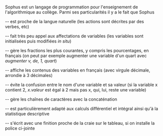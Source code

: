 Sophus est un langage de programmation pour l'enseignement de l'algorithmique au collège. Parmi ses particularités il y a le fait que Sophus

-- est proche de la langue naturelle (les actions sont décrites par des verbes, etc) 

-- fait très peu appel aux affectations de variables (les variables sont initialisées puis modifiées *in situ*)

-- gère les fractions les plus courantes, y compris les pourcentages, en français (on peut par exemple augmenter une variable d'un quart avec *augmenter v, de, 1, quart*) 

-- affiche les contenus des variables en français (avec virgule décimale, arrondie à 3 décimales)

-- évite la confusion entre le nom d'une variable et sa valeur (si la variable x contient 2, *x.valeur* est égal à 2 mais pas x, qui, lui, reste une variable)

-- gère les chaînes de caractères avec la concaténation

-- est particulièrement adapté aux calculs différentiel et intégral ainsi qu'à la statistique descriptive

-- s'écrit avec une finition proche de la craie sur le tableau, si on installe la police ci-jointe